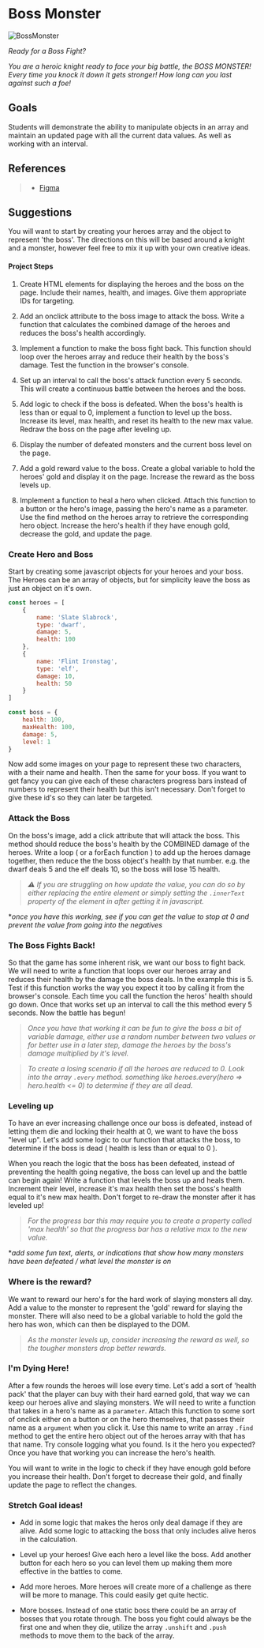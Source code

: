 # Boss Monster

![BossMonster](https://user-images.githubusercontent.com/102513373/209418612-8627bdcd-1f38-4057-8a98-e61f7076a0d7.png)


*Ready for a Boss Fight?*

*You are a heroic knight ready to face your big battle, the BOSS MONSTER! Every time you knock it down it gets stronger! How long can you last against such a foe!*

## Goals

Students will demonstrate the ability to manipulate objects in an array and maintain an updated page with all the current data values. As well as working with an interval. 

## References

> - [Figma](https://www.figma.com/file/KBrXO4Dvz0k1vrwftq2KF5/Boss-Monster)

## Suggestions

You will want to start by creating your heroes array and the object to represent 'the boss'. The directions on this will be based around a knight and a monster, however feel free to mix it up with your own creative ideas.

#### Project Steps

1. Create HTML elements for displaying the heroes and the boss on the page. Include their names, health, and images. Give them appropriate IDs for targeting.

2. Add an onclick attribute to the boss image to attack the boss. Write a function that calculates the combined damage of the heroes and reduces the boss's health accordingly.

3. Implement a function to make the boss fight back. This function should loop over the heroes array and reduce their health by the boss's damage. Test the function in the browser's console.

4. Set up an interval to call the boss's attack function every 5 seconds. This will create a continuous battle between the heroes and the boss.

5. Add logic to check if the boss is defeated. When the boss's health is less than or equal to 0, implement a function to level up the boss. Increase its level, max health, and reset its health to the new max value. Redraw the boss on the page after leveling up.

6. Display the number of defeated monsters and the current boss level on the page.

7. Add a gold reward value to the boss. Create a global variable to hold the heroes' gold and display it on the page. Increase the reward as the boss levels up.

8. Implement a function to heal a hero when clicked. Attach this function to a button or the hero's image, passing the hero's name as a parameter. Use the find method on the heroes array to retrieve the corresponding hero object. Increase the hero's health if they have enough gold, decrease the gold, and update the page.

### Create Hero and Boss

Start by creating some javascript objects for your heroes and your boss.  The Heroes can be an array of objects, but for simplicity leave the boss as just an object on it's own.

```js
const heroes = [
    {
        name: 'Slate Slabrock',
        type: 'dwarf',
        damage: 5,
        health: 100
    },
    {
        name: 'Flint Ironstag',
        type: 'elf',
        damage: 10,
        health: 50
    }
]

const boss = {
    health: 100,
    maxHealth: 100,
    damage: 5,
    level: 1
}
```

Now add some images on your page to represent these two characters, with a their name and health. Then the same for your boss.  If you want to get fancy you can give each of these characters progress bars instead of numbers to represent their health but this isn't necessary. Don't forget to give these id's so they can later be targeted.

### Attack the Boss

On the boss's image, add a click attribute that will attack the boss. This method should reduce the boss's health by the COMBINED damage of the heroes.  Write a loop ( or a forEach function ) to add up the heroes damage together, then reduce the the boss object's health by that number. e.g. the dwarf deals 5 and the elf deals 10, so the boss will lose 15 health.

> *⚠️ If you are struggling on how update the value, you can do so by either replacing the entire element or simply setting the `.innerText` property of the element in after getting it in javascript.*

**once you have this working, see if you can get the value to stop at 0 and prevent the value from going into the negatives*

### The Boss Fights Back!

So that the game has some inherent risk, we want our boss to fight back. We will need to write a function that loops over our heroes array and reduces their health by the damage the boss deals. In the example this is 5. Test if this function works the way you expect it too by calling it from the browser's console. Each time you call the function the heros' health should go down.  Once that works set up an interval to call the this method every 5 seconds.  Now the battle has begun!

> *Once you have that working it can be fun to give the boss a bit of variable damage, either use a random number between two values or for better use in a later step, damage the heroes by the boss's damage multiplied by it's level.*

> *To create a losing scenario if all the heroes are reduced to 0.  Look into the array `.every` method.  something like heroes.every(hero => hero.health <= 0) to determine if they are all dead.*

### Leveling up

To have an ever increasing challenge once our boss is defeated, instead of letting them die and locking their health at 0, we want to have the boss "level up".  Let's add some logic to our function that attacks the boss, to determine if the boss is dead ( health is less than or equal to 0 ).

When you reach the logic that the boss has been defeated, instead of preventing the health going negative, the boss can level up and the battle can begin again!  Write a function that levels the boss up and heals them.  Increment their level, increase it's max health then set the boss's health equal to it's new max health.  Don't forget to re-draw the monster after it has leveled up!

> *For the progress bar this may require you to create a property called 'max health' so that the progress bar has a relative max to the new value.*

**add some fun text, alerts, or indications that show how many monsters have been defeated / what level the monster is on*

### Where is the reward?

We want to reward our hero's for the hard work of slaying monsters all day. Add a value to the monster to represent the 'gold' reward for slaying the monster. There will also need to be a global variable to hold the gold the hero has won, which can then be displayed to the DOM.

> *As the monster levels up, consider increasing the reward as well, so the tougher monsters drop better rewards.*

### I'm Dying Here!

After a few rounds the heroes will lose every time. Let's add a sort of 'health pack' that the player can buy with their hard earned gold, that way we can keep our heroes alive and slaying monsters.  We will need to write a function that takes in a hero's name as a `parameter`.  Attach this function to some sort of onclick either on a button or on the hero themselves, that passes their name as a `argument` when you click it.  Use this name to write an array `.find` method to get the entire hero object out of the heroes array with that has that name.  Try console logging what you found.  Is it the hero you expected? Once you have that working you can increase the hero's health.  

You will want to write in the logic to check if they have enough gold before you increase their health.  Don't forget to decrease their gold, and finally update the page to reflect the changes.

### Stretch Goal ideas!

- Add in some logic that makes the heros only deal damage if they are alive.  Add some logic to attacking the boss that only includes alive heros in the calculation.

- Level up your heroes!  Give each hero a level like the boss.  Add another button for each hero so you can level them up making them more effective in the battles to come.

- Add more heroes.  More heroes will create more of a challenge as there will be more to manage.  This could easily get quite hectic.

- More bosses.  Instead of one static boss there could be an array of bosses that you rotate through.  The boss you fight could always be the first one and when they die, utilize the array `.unshift` and `.push` methods to move them to the back of the array.

